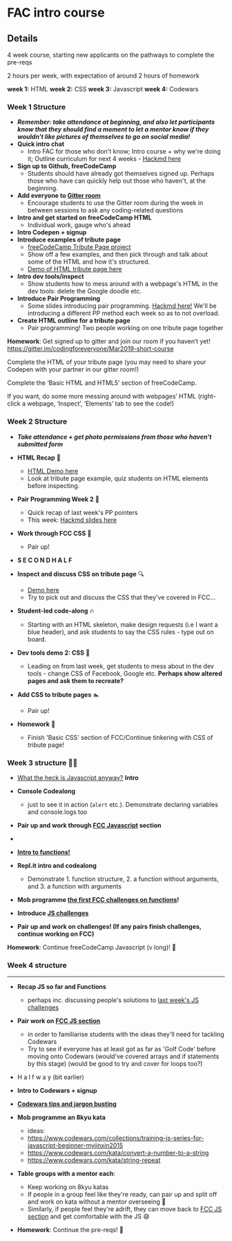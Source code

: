 # FAC intro course

## Details

4 week course, starting new applicants on the pathways to complete the pre-reqs

2 hours per week, with expectation of around 2 hours of homework

**week 1:** HTML
**week 2:** CSS
**week 3:** Javascript
**week 4:** Codewars

### Week 1 Structure
- **_Remember: take attendance at beginning, and also let participants know that they should find a moment to let a mentor know if they wouldn't like pictures of themselves to go on social media!_**
- **Quick intro chat**
    - Intro FAC for those who don't know; Intro course + why we're doing it; Outline curriculum for next 4 weeks - [Hackmd here](https://hackmd.io/SyTk1rWaSK2Yil-ilkWKMA)
- **Sign up to Github, freeCodeCamp**
    - Students should have already got themselves signed up. Perhaps those who have can quickly help out those who haven't, at the beginning.
- **Add everyone to [Gitter room](https://gitter.im/codingforeveryone/Feb2019-short-course)** 
    - Encourage students to use the Gitter room during the week in between sessions to ask any coding-related questions 
- **Intro and get started on freeCodeCamp HTML**
    - Individual work, gauge who's ahead
- **Intro Codepen + signup**
- **Introduce examples of tribute page** 
    - [freeCodeCamp Tribute Page project](https://learn.freecodecamp.org/responsive-web-design/responsive-web-design-projects/build-a-tribute-page/)
    - Show off a few examples, and then pick through and talk about some of the HTML and how it's structured. 
    - [Demo of HTML tribute page here](https://codepen.io/charlielafosse/pen/pGVZQb)
- **Intro dev tools/inspect**
    - Show students how to mess around with a webpage's HTML in the dev tools: delete the Google doodle etc.
- **Introduce Pair Programming**
    - Some slides introducing pair programming. [Hackmd here!](https://hackmd.io/zNtXkVUvSrCLLshFj1jYkw?view)  We'll be introducing a different PP method each week so as to not overload.
- **Create HTML outline for a tribute page**
    - Pair programming! Two people working on one tribute page together

**Homework**: Get signed up to gitter and join our room if you haven’t yet!
https://gitter.im/codingforeveryone/Mar2019-short-course

Complete the HTML of your tribute page (you may need to share your Codepen with your partner in our gitter room!)

Complete the ‘Basic HTML and HTML5’ section of freeCodeCamp.

If you want, do some more messing around with webpages’ HTML (right-click a webpage, ‘Inspect’, ‘Elements’ tab to see the code!)

### Week 2 Structure

- **_Take attendance + get photo permissions from those who haven't submitted form_**

- **HTML Recap** :pencil: 
   - [HTML Demo here](https://codepen.io/charlielafosse/pen/pGVZQb)
   - Look at tribute page example, quiz students on HTML elements before inspecting.

- **Pair Programming Week 2** :two_women_holding_hands: 
   - Quick recap of last week's PP pointers
   - This week: [Hackmd slides here](https://hackmd.io/XmbOEh1ZSyuezb-G5l7TaQ)

- **Work through FCC CSS** :palm_tree: 
   - Pair up!

- **S E C O N D   H A L F**

- **Inspect and discuss CSS on tribute page** :mag: 
    - [Demo here](https://codepen.io/charlielafosse/pen/PVeEON)
    - Try to pick out and discuss the CSS that they've covered in FCC...

- **Student-led code-along** :fire: 
    - Starting with an HTML skeleton, make design requests (i.e I want a blue header), and ask students to say the CSS rules - type out on board.

- **Dev tools demo 2: CSS** :hammer: 
   - Leading on from last week, get students to mess about in the dev tools - change CSS of Facebook, Google etc. **Perhaps show altered pages and ask them to recreate?**

- **Add CSS to tribute pages** :swimmer: 
   - Pair up!

- **Homework** :apple: 
    - Finish 'Basic CSS' section of FCC/Continue tinkering with CSS of tribute page!

### Week 3 structure :tipping_hand_woman: 

- [What the heck is Javascript anyway?](https://hackmd.io/9vIkK0DYRe-_AqLpU9wA_g) **Intro**

- **Console Codealong**
    - just to see it in action (`alert` etc.). Demonstrate declaring variables and console.logs too

- **Pair up and work through [FCC Javascript](https://learn.freecodecamp.org/) section**

- ~~~ Halfway ~~~

- **[Intro to functions!](https://hackmd.io/R-qlj2BfTYCkWr3_KbXYEA)**

* **Repl.it intro and codealong**
    - Demonstrate 1. function structure, 2. a function without arguments, and 3. a function with arguments

* **Mob programme [the first FCC challenges on functions](https://learn.freecodecamp.org/javascript-algorithms-and-data-structures/basic-javascript/write-reusable-javascript-with-functions)!**

* **Introduce [JS challenges](https://hackmd.io/445IJxgQQ1S-inNrt7fndw)**

* **Pair up and work on challenges! (If any pairs finish challenges, continue working on FCC)**

**Homework**: Continue freeCodeCamp Javascript (v long)! :apple: 

### Week 4 structure

---

- **Recap JS so far and Functions**
    - perhaps inc. discussing people's solutions to [last week's JS challenges](https://hackmd.io/445IJxgQQ1S-inNrt7fndw)
- **Pair work on [FCC JS section](https://learn.freecodecamp.org/)**
    - in order to familiarise students with the ideas they'll need for tackling Codewars
    - Try to see if everyone has at least got as far as 'Golf Code' before moving onto Codewars (would've covered arrays and if statements by this stage) (would be good to try and cover for loops too?)
- H a l f w a y (bit earlier)
- **Intro to Codewars + signup**
- **[Codewars tips and jargon busting](https://hackmd.io/ZX34SmmuTsKvowG4TJkfOQ)**
- **Mob programme an 8kyu kata**
    - ideas: 
    - https://www.codewars.com/collections/training-js-series-for-javascript-beginner-myjinxin2015
    - https://www.codewars.com/kata/convert-a-number-to-a-string
    - https://www.codewars.com/kata/string-repeat 
- **Table groups with a mentor each**:
    - Keep working on 8kyu katas
    - If people in a group feel like they're ready, can pair up and split off and work on kata without a mentor overseeing :muscle: 
    - Similarly, if people feel they're adrift, they can move back to [FCC JS section](https://learn.freecodecamp.org/) and get comfortable with the JS :smile: 

- **Homework**: Continue the pre-reqs! :rocket:
